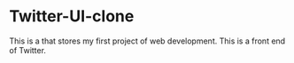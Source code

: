# Twitter-UI-clone
This is a that stores my first project of web development. This is a front end of Twitter.
